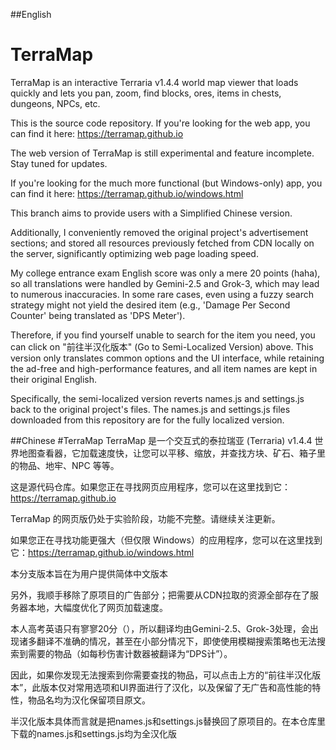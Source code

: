 ##English
# TerraMap
TerraMap is an interactive Terraria v1.4.4 world map viewer that loads quickly and lets you pan, zoom, find blocks, ores, items in chests, dungeons, NPCs, etc.

This is the source code repository.  If you're looking for the web app, you can find it here: https://terramap.github.io

The web version of TerraMap is still experimental and feature incomplete.  Stay tuned for updates.

If you're looking for the much more functional (but Windows-only) app, you can find it here: https://terramap.github.io/windows.html

This branch aims to provide users with a Simplified Chinese version.

Additionally, I conveniently removed the original project's advertisement sections; and stored all resources previously fetched from CDN locally on the server, significantly optimizing web page loading speed.

My college entrance exam English score was only a mere 20 points (haha), so all translations were handled by Gemini-2.5 and Grok-3, which may lead to numerous inaccuracies. In some rare cases, even using a fuzzy search strategy might not yield the desired item (e.g., 'Damage Per Second Counter' being translated as 'DPS Meter').

Therefore, if you find yourself unable to search for the item you need, you can click on "前往半汉化版本" (Go to Semi-Localized Version) above. This version only translates common options and the UI interface, while retaining the ad-free and high-performance features, and all item names are kept in their original English.

Specifically, the semi-localized version reverts names.js and settings.js back to the original project's files. The names.js and settings.js files downloaded from this repository are for the fully localized version.



##Chinese
#TerraMap
TerraMap 是一个交互式的泰拉瑞亚 (Terraria) v1.4.4 世界地图查看器，它加载速度快，让您可以平移、缩放，并查找方块、矿石、箱子里的物品、地牢、NPC 等等。

这是源代码仓库。如果您正在寻找网页应用程序，您可以在这里找到它：https://terramap.github.io

TerraMap 的网页版仍处于实验阶段，功能不完整。请继续关注更新。

如果您正在寻找功能更强大（但仅限 Windows）的应用程序，您可以在这里找到它：https://terramap.github.io/windows.html

本分支版本旨在为用户提供简体中文版本

另外，我顺手移除了原项目的广告部分；把需要从CDN拉取的资源全部存在了服务器本地，大幅度优化了网页加载速度。

本人高考英语只有寥寥20分（），所以翻译均由Gemini-2.5、Grok-3处理，会出现诸多翻译不准确的情况，甚至在小部分情况下，即使使用模糊搜索策略也无法搜索到需要的物品（如每秒伤害计数器被翻译为“DPS计”）。

因此，如果你发现无法搜索到你需要查找的物品，可以点击上方的“前往半汉化版本”，此版本仅对常用选项和UI界面进行了汉化，以及保留了无广告和高性能的特性，物品名均为汉化保留项目原文。

半汉化版本具体而言就是把names.js和settings.js替换回了原项目的。在本仓库里下载的names.js和settings.js均为全汉化版
